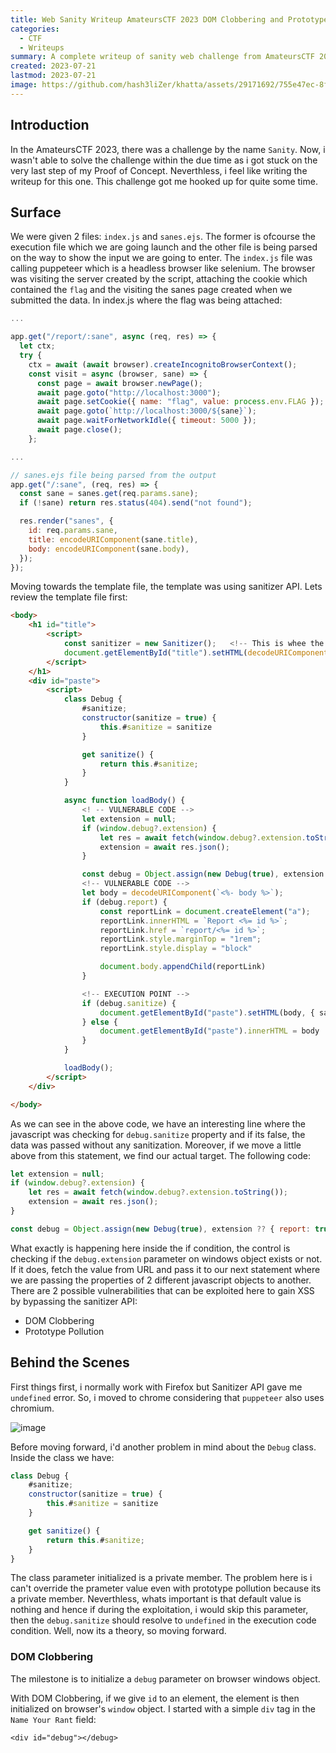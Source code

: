 ```yaml
---
title: Web Sanity Writeup AmateursCTF 2023 DOM Clobbering and Prototype Pollution
categories:
  - CTF
  - Writeups
summary: A complete writeup of sanity web challenge from AmateursCTF 2023. It covers the use of the Sanitizer API in browsers, DOM Clobbering, Parameter Pollution and XSS.  
created: 2023-07-21
lastmod: 2023-07-21
image: https://github.com/hash3liZer/khatta/assets/29171692/755e47ec-8f67-45e9-a7cb-04efe7584127
---
```


## Introduction
In the AmateursCTF 2023, there was a challenge by the name `Sanity`. Now, i wasn't able to solve the challenge within the due time as i got stuck on the very last step of my Proof of Concept. Neverthless, i feel like writing the writeup for this one. This challenge got me hooked up for quite some time.  

## Surface

We were given 2 files: `index.js` and `sanes.ejs`. The former is ofcourse the execution file which we are going launch and the other file is being parsed on the way to show the input we are going to enter. The `index.js` file was calling puppeteer which is a headless browser like selenium. The browser was visiting the server created by the script, attaching the cookie which contained the `flag` and the visiting the sanes page created when we submitted the data. In index.js where the flag was being attached: 

```javascript
...

app.get("/report/:sane", async (req, res) => {
  let ctx;
  try {
    ctx = await (await browser).createIncognitoBrowserContext();
    const visit = async (browser, sane) => {
      const page = await browser.newPage();
      await page.goto("http://localhost:3000");
      await page.setCookie({ name: "flag", value: process.env.FLAG });
      await page.goto(`http://localhost:3000/${sane}`);
      await page.waitForNetworkIdle({ timeout: 5000 });
      await page.close();
    };

...

// sanes.ejs file being parsed from the output
app.get("/:sane", (req, res) => {
  const sane = sanes.get(req.params.sane);
  if (!sane) return res.status(404).send("not found");

  res.render("sanes", {
    id: req.params.sane,
    title: encodeURIComponent(sane.title),
    body: encodeURIComponent(sane.body),
  });
});
```

Moving towards the template file, the template was using sanitizer API. Lets review the template file first: 
```html
<body>
    <h1 id="title">
        <script>
            const sanitizer = new Sanitizer();   <!-- This is whee the sanitizer API is being installed -->
            document.getElementById("title").setHTML(decodeURIComponent(`<%- title %>`), { sanitizer });
        </script>
    </h1>
    <div id="paste">
        <script>
            class Debug {
                #sanitize;
                constructor(sanitize = true) {
                    this.#sanitize = sanitize
                }

                get sanitize() {
                    return this.#sanitize;
                }
            }

            async function loadBody() {
                <! -- VULNERABLE CODE -->
                let extension = null;
                if (window.debug?.extension) {
                    let res = await fetch(window.debug?.extension.toString());
                    extension = await res.json();
                }

                const debug = Object.assign(new Debug(true), extension ?? { report: true });
                <!-- VULNERABLE CODE -->
                let body = decodeURIComponent(`<%- body %>`);
                if (debug.report) {
                    const reportLink = document.createElement("a");
                    reportLink.innerHTML = `Report <%= id %>`;
                    reportLink.href = `report/<%= id %>`;
                    reportLink.style.marginTop = "1rem";
                    reportLink.style.display = "block"

                    document.body.appendChild(reportLink)
                }

                <!-- EXECUTION POINT -->
                if (debug.sanitize) {
                    document.getElementById("paste").setHTML(body, { sanitizer })
                } else {
                    document.getElementById("paste").innerHTML = body
                }
            }

            loadBody();
        </script>
    </div>

</body>
```

As we can see in the above code, we have an interesting line where the javascript was checking for `debug.sanitize` property and if its false, the data was passed without any sanitization. Moreover, if we move a little above from this statement, we find our actual target. The following code: 
```javascript
let extension = null;
if (window.debug?.extension) {
    let res = await fetch(window.debug?.extension.toString());
    extension = await res.json();
}

const debug = Object.assign(new Debug(true), extension ?? { report: true });
```

What exactly is happening here inside the if condition, the control is checking if the `debug.extension` parameter on windows object exists or not. If it does, fetch the value from URL and pass it to our next statement where we are passing the properties of 2 different javascript objects to another. There are 2 possible vulnerabilities that can be exploited here to gain XSS by bypassing the sanitizer API: 

* DOM Clobbering
* Prototype Pollution

## Behind the Scenes
First things first, i normally work with Firefox but Sanitizer API gave me `undefined` error. So, i moved to chrome considering that `puppeteer` also uses chromium. 

![image](https://github.com/hash3liZer/khatta/assets/29171692/fbd6557c-4b5a-4955-8d12-f6e261f983e0)

Before moving forward, i'd another problem in mind about the `Debug` class. Inside the class we have: 
```javascript
class Debug {
    #sanitize;
    constructor(sanitize = true) {
        this.#sanitize = sanitize
    }

    get sanitize() {
        return this.#sanitize;
    }
}
```
The class parameter initialized is a private member. The problem here is i can't override the prameter value even with prototype pollution because its a private member. Neverthless, whats important is that default value is nothing and hence if during the exploitation, i would skip this parameter, then the `debug.sanitize` should resolve to `undefined` in the execution code condition. Well, now its a theory, so moving forward. 

### DOM Clobbering
The milestone is to initialize a `debug` parameter on browser windows object. 

With DOM Clobbering, if we give `id` to an element, the element is then initialized on browser's `window` object. I started with a simple `div` tag in the `Name Your Rant` field: 
```
<div id="debug"></debug>
```


